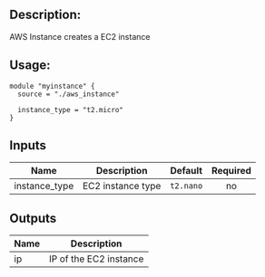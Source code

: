 ## Description:

AWS Instance creates a EC2 instance

## Usage:

```hcl
module "myinstance" {
  source = "./aws_instance"

  instance_type = "t2.micro"
}
```


## Inputs

| Name | Description | Default | Required |
|------|-------------|:-----:|:-----:|
| instance_type | EC2 instance type | `t2.nano` | no |

## Outputs

| Name | Description |
|------|-------------|
| ip | IP of the EC2 instance |

